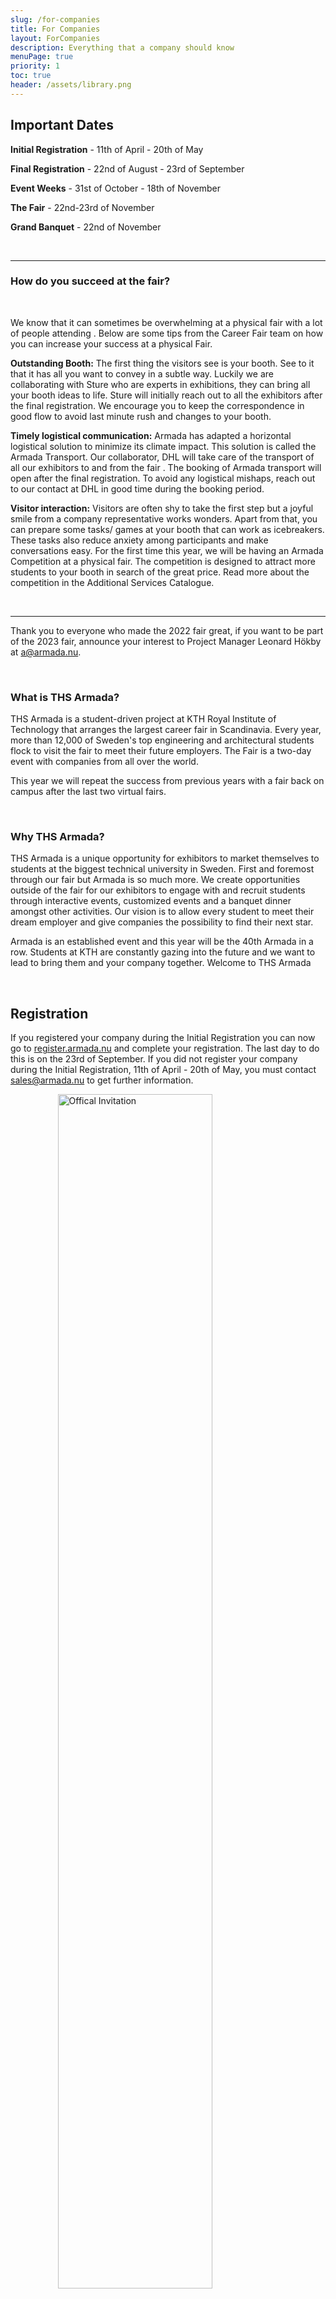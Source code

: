 ```yaml
---
slug: /for-companies
title: For Companies
layout: ForCompanies
description: Everything that a company should know
menuPage: true
priority: 1
toc: true
header: /assets/library.png
---
```


<a class="anchor" id="important-dates"></a>

<div class="info-border-box">
<h2 id="important-dates">Important Dates</h2>

**Initial Registration** - 11th of April - 20th of May

**Final Registration** - 22nd of August - 23rd of September

**Event Weeks** - 31st of October - 18th of November

<!-- **Finalized your Graduateland booth** - 9th of November -->

**The Fair** - 22nd-23rd of November

**Grand Banquet** - 22nd of November

</div>

<br/>

---

<h3 id="how-do-you-succeed">How do you succeed at the fair?</h3>

<br/>

We know that it can sometimes be overwhelming at a physical fair with a lot of people attending . Below are some tips from the Career Fair team on how you can increase your success at a physical Fair.

**Outstanding Booth:** The first thing the visitors see is your booth. See to it that it has all you want to convey in a subtle way. Luckily we are collaborating with Sture who are experts in exhibitions, they can bring all your booth ideas to life. Sture will initially reach out to all the exhibitors after the final registration. We encourage you to keep the correspondence in good flow to avoid last minute rush and changes to your booth.

<!-- <EmbeddedVideo videoLink= "https://youtu.be/Oggx_BPA7Fs"></EmbeddedVideo> -->

**Timely logistical communication:** Armada has adapted a horizontal logistical solution to minimize its climate impact. This solution is called the Armada Transport. Our collaborator, DHL will take care of the transport of all our exhibitors to and from the fair . The booking of Armada transport will open after the final registration. To avoid any logistical mishaps, reach out to our contact at DHL in good time during the booking period.

**Visitor interaction:** Visitors are often shy to take the first step but a joyful smile from a company representative works wonders. Apart from that, you can prepare some tasks/ games at your booth that can work as icebreakers. These tasks also reduce anxiety among participants and make conversations easy. For the first time this year, we will be having an Armada Competition at a physical fair. The competition is designed to attract more students to your booth in search of the great price. Read more about the competition in the Additional Services Catalogue.

<br/>

---

Thank you to everyone who made the 2022 fair great, if you want to be part of the 2023 fair, announce your interest to Project Manager Leonard Hökby at <a mailto="a@armada.nu">a@armada.nu</a>.

<br />

<h3 id="what-is-ths-armada"> What is THS Armada? </h3>

THS Armada is a student-driven project at KTH Royal Institute of Technology that arranges the largest career fair in Scandinavia. Every year, more than 12,000 of Sweden's top engineering and architectural students flock to visit the fair to meet their future employers. The Fair is a two-day event with companies from all over the world.

This year we will repeat the success from previous years with a fair back on campus after the last two virtual fairs.

<a class="anchor" id="why-armada"></a>

<br />

<h3 id="why-ths-armada"> Why THS Armada? </h3>

THS Armada is a unique opportunity for exhibitors to market themselves to students at the biggest technical university in Sweden. First and foremost through our fair but Armada is so much more. We create opportunities outside of the fair for our exhibitors to engage with and recruit students through interactive events, customized events and a banquet dinner amongst other activities. Our vision is to allow every student to meet their dream employer and give companies the possibility to find their next star.

Armada is an established event and this year will be the 40th Armada in a row. Students at KTH are constantly gazing into the future and we want to lead to bring them and your company together. Welcome to THS Armada

<br />

<h2 id="registration"> Registration </h2>

If you registered your company during the Initial Registration you can now go to [register.armada.nu](https://register.armada.nu) and complete your registration. The last day to do this is on the 23rd of September.
If you did not register your company during the Initial Registration, 11th of April - 20th of May, you must contact [sales@armada.nu](mailto:sales@armada.nu) to get further information.

<a class="anchor" id="offical-invitation"></a>
<a href="/assets/invitation/InvitationArmada2022.pdf">
<img src='/assets/Invitation/ProductCatalogue2022Png.png' alt="Offical Invitation" width="70%" style="margin-left:15%"/>
</a>

<form style="text-align: center; margin-bottom: 1em;" method="get" action="/assets/invitation/InvitationArmada2022.pdf">
<br />
<br />
<div class = "buttonStyle">
<button type="submit">Download Invitation</button>
</div>
</form>
<br />

<h2 id="core-values"> Core Values </h2>

We at THS Armada believe that our core values Sustainability and Diversity are crucial for the workings of any organisation. Therefore, we value that our exhibitors share our views and choose to highlight exhibitors that do. During our event weeks leading up to the fair, we have what we call Focus Days, one for each core value. During these days we invite companies that lead by example to host events such as lunch lectures, case events etc.

During the fair we will highlight companies that we believe share our core values. To learn more contact our [Head of Sustainability](mailto:ajay.surya.gnaneswaran@armada.nu) or [Head of Diversity](mailto:tor.shimamura.fagle@armada.nu).

<br />

<h2 id="events"> Events </h2>

Armada is more than a two day fair. If your company wants to host an event for KTH students, we are here to help. Why not present your company during a lecture, meet ambitious students during a case evening or mingle with your future employees at a relaxed AW?

<br />

<h3 id="event-weeks-2023"> Event Weeks 2023 </h3>

THS Armada offers you a wide range of events to profile your organisation towards students who have a genuine interest in your company. During our event weeks, 31st Oct - 18th Nov, you will have the opportunity to show students what your company is like with a lecture or see them in action at a case evening. Maybe you’d like to join the Armada Run: race against students and show them that your organisation is the best! Or perhaps you’ll get the opportunity to present an event during our Focus Days, with the topics of interest being our Core Values: Sustainability and Diversity. To see all of the events we offer this year, make sure to look at the Event pages in our product catalogue and additional services catalogue.

Is something missing in our options? We also offer Custom Events designed in collaboration with your organisation and THS Armada to create an event tailored to your needs and wishes. Reach out to your sales representative to discuss! The possibilities are endless…

<!--
<a href="/assets/invitation/ArmadaEvents2021.pdf">
<img src='/assets/Invitation/eventweeks2021.png' alt="Event Catalog 2021" width="50%" style="margin-left:25%"/>
</a>

<form style="text-align:center; margin-bottom: 1em;" method="get" action="/assets/invitation/ArmadaEvents2021.pdf">
<br />
<button type="submit">Download Event Catalog 2021</button>
</form>
-->

<br />

<h3 id="banquet"> Banquet </h3>

Armada would like to welcome you and your company to this year’s Grand Armada Banquet! The Grand Armada Banquet is an excellent opportunity for you to meet and mingle with students in a more relaxing environment. During the banquet you will enjoy a tasty three course meal and energising entertainment! The banquet will be held on the 22nd of November after the fair in Victoriahallen, Stockholmsmässan. Be sure to put on your high heels and tie your tie because this year’s theme is Las Vegas!

<br />

<h2 id="marketing"> Marketing </h2>

Let Armada help your company stand out and boost your employer brand. We offer many services for your company to reach the KTH students through our different social media. Market events or job offers through a post or share what a day at your office is like through an Instagram takeover. Reach out to our sales team to hear more about how your company can get seen by future employees.

<br />

<h3 id="armada-competition"> Armada Competition </h3>

Armada Competition is an incentive introduced during last year's fair to increase connections between students and companies. It was a big success and is therefore back this year. In short, students have the chance to win exclusive prizes by interacting with companies during the fair. Your company can participate with prizes to reach out in yet another way to the KTH students.

---
